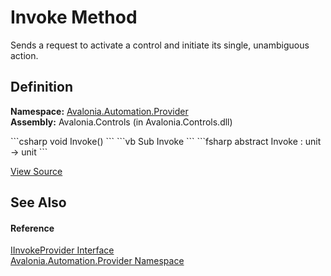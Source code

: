 # Invoke Method


Sends a request to activate a control and initiate its single, unambiguous action.



## Definition
**Namespace:** <a href="N_Avalonia_Automation_Provider">Avalonia.Automation.Provider</a>  
**Assembly:** Avalonia.Controls (in Avalonia.Controls.dll)

<Tabs groupId="api-code-preview">
<TabItem value="csharp" label="C#">
```csharp
void Invoke()
```
</TabItem>
<TabItem value="vb" label="VB">
```vb
Sub Invoke
```
</TabItem>
<TabItem value="fsharp" label="F#">
```fsharp
abstract Invoke : unit -> unit 
```
</TabItem>
</Tabs>



<a href="https://github.com/AvaloniaUI/Avalonia/tree/master/src/Avalonia.Controls/Automation/Provider/IInvokeProvider.cs" title="View the source code">View Source</a>



## See Also


#### Reference
<a href="T_Avalonia_Automation_Provider_IInvokeProvider">IInvokeProvider Interface</a>  
<a href="N_Avalonia_Automation_Provider">Avalonia.Automation.Provider Namespace</a>  

